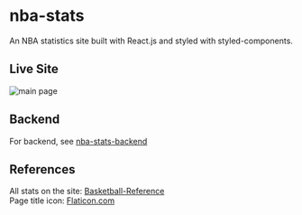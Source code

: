 # nba-stats
An NBA statistics site built with React.js and styled with styled-components.
## Live Site
![main page](https://imgur.com/RFz9l8p.jpg)
## Backend
For backend, see [nba-stats-backend](https://github.com/yesencan/nba-stats-backend)
## References
All stats on the site: [Basketball-Reference](https://www.basketball-reference.com/)  
Page title icon: [Flaticon.com](https://www.flaticon.com/)
